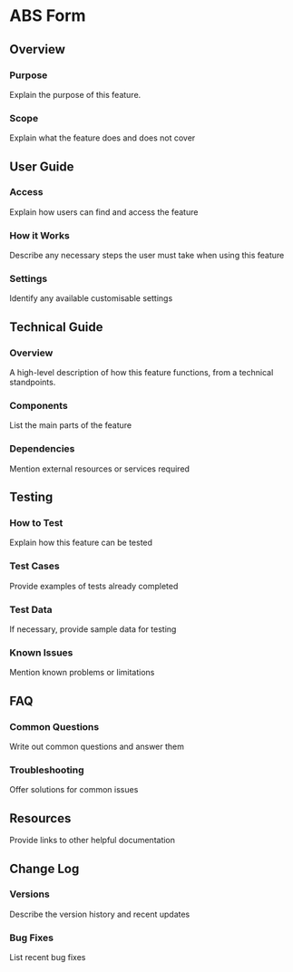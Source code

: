 # ABS Form

## Overview

### Purpose
Explain the purpose of this feature.

### Scope
Explain what the feature does and does not cover

## User Guide

### Access
Explain how users can find and access the feature

### How it Works
Describe any necessary steps the user must take when using this feature

### Settings
Identify any available customisable settings

## Technical Guide

### Overview
A high-level description of how this feature functions, from a technical standpoints.

### Components
List the main parts of the feature

### Dependencies
Mention external resources or services required

## Testing
### How to Test
Explain how this feature can be tested

### Test Cases
Provide examples of tests already completed

### Test Data
If necessary, provide sample data for testing

### Known Issues
Mention known problems or limitations

## FAQ
### Common Questions
Write out common questions and answer them

### Troubleshooting
Offer solutions for common issues

## Resources
Provide links to other helpful documentation

## Change Log
### Versions
Describe the version history and recent updates

### Bug Fixes
List recent bug fixes